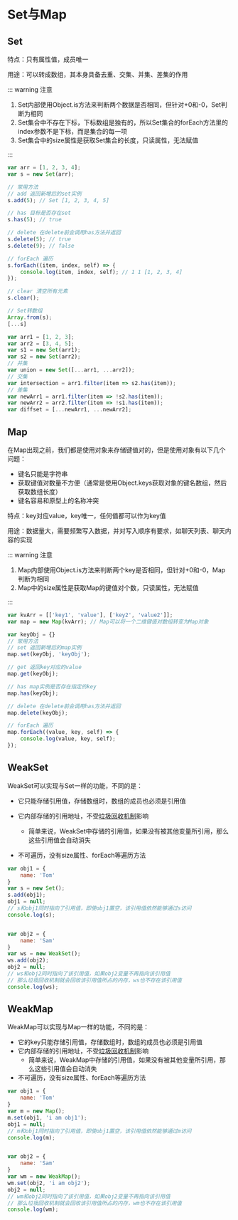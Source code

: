 # Set与Map

## Set

特点：只有属性值，成员唯一

用途：可以转成数组，其本身具备去重、交集、并集、差集的作用

::: warning 注意

1. Set内部使用Object.is方法来判断两个数据是否相同，但针对+0和-0，Set判断为相同
2. Set集合中不存在下标，下标数组是独有的，所以Set集合的forEach方法里的index参数不是下标，而是集合的每一项
3. Set集合中的size属性是获取Set集合的长度，只读属性，无法赋值

:::

```js
var arr = [1, 2, 3, 4];
var s = new Set(arr);

// 常用方法
// add 返回新增后的set实例
s.add(5); // Set [1, 2, 3, 4, 5]

// has 目标是否存在set
s.has(5); // true

// delete 在delete前会调用has方法并返回
s.delete(5); // true
s.delete(9); // false

// forEach 遍历
s.forEach((item, index, self) => {
    console.log(item, index, self); // 1 1 [1, 2, 3, 4]
});

// clear 清空所有元素
s.clear();

// Set转数组
Array.from(s);
[...s]

var arr1 = [1, 2, 3];
var arr2 = [3, 4, 5];
var s1 = new Set(arr1);
var s2 = new Set(arr2);
// 并集
var union = new Set([...arr1, ...arr2]);
// 交集
var intersection = arr1.filter(item => s2.has(item));
// 差集
var newArr1 = arr1.filter(item => !s2.has(item));
var newArr2 = arr2.filter(item => !s1.has(item));
var diffset = [...newArr1, ...newArr2];
```

## Map

在Map出现之前，我们都是使用对象来存储键值对的，但是使用对象有以下几个问题：

- 键名只能是字符串
- 获取键值对数量不方便（通常是使用Object.keys获取对象的键名数组，然后获取数组长度）
- 键名容易和原型上的名称冲突

特点：key对应value，key唯一，任何值都可以作为key值

用途：数据量大，需要频繁写入数据，并对写入顺序有要求，如聊天列表、聊天内容的实现

::: warning 注意

1. Map内部使用Object.is方法来判断两个key是否相同，但针对+0和-0，Map判断为相同
2. Map中的size属性是获取Map的键值对个数，只读属性，无法赋值

:::

```js
var kvArr = [['key1', 'value'], ['key2', 'value2']];
var map = new Map(kvArr); // Map可以将一个二维键值对数组转变为Map对象

var keyObj = {}
// 常用方法
// set 返回新增后的map实例
map.set(keyObj, 'keyObj');

// get 返回key对应的value
map.get(keyObj);

// has map实例是否存在指定的key
map.has(keyObj);

// delete 在delete前会调用has方法并返回
map.delete(keyObj);

// forEach 遍历
map.forEach((value, key, self) => {
    console.log(value, key, self);
});
```

## WeakSet

WeakSet可以实现与Set一样的功能，不同的是：

- 它只能存储引用值，存储数组时，数组的成员也必须是引用值
- 它内部存储的引用地址，不受[垃圾回收机制](../浏览器/垃圾回收机制.md)影响
  - 简单来说，WeakSet中存储的引用值，如果没有被其他变量所引用，那么这些引用值会自动消失

- 不可遍历，没有size属性、forEach等遍历方法

```js
var obj1 = {
    name: 'Tom'
}
var s = new Set();
s.add(obj1);
obj1 = null;
// s和obj1同时指向了引用值，即使obj1置空，该引用值依然能够通过s访问
console.log(s);


var obj2 = {
    name: 'Sam'
}
var ws = new WeakSet();
ws.add(obj2);
obj2 = null;
// ws和obj2同时指向了该引用值，如果obj2变量不再指向该引用值
// 那么垃圾回收机制就会回收该引用值所占的内存，ws也不存在该引用值
console.log(ws);
```

## WeakMap

WeakMap可以实现与Map一样的功能，不同的是：

- 它的key只能存储引用值，存储数组时，数组的成员也必须是引用值
- 它内部存储的引用地址，不受[垃圾回收机制](../浏览器/垃圾回收机制.md)影响
  - 简单来说，WeakMap中存储的引用值，如果没有被其他变量所引用，那么这些引用值会自动消失
- 不可遍历，没有size属性、forEach等遍历方法

```js
var obj1 = {
    name: 'Tom'
}
var m = new Map();
m.set(obj1, 'i am obj1');
obj1 = null;
// m和obj1同时指向了引用值，即使obj1置空，该引用值依然能够通过m访问
console.log(m);


var obj2 = {
    name: 'Sam'
}
var wm = new WeakMap();
wm.set(obj2, 'i am obj2');
obj2 = null;
// wm和obj2同时指向了该引用值，如果obj2变量不再指向该引用值
// 那么垃圾回收机制就会回收该引用值所占的内存，wm也不存在该引用值
console.log(wm);
```

